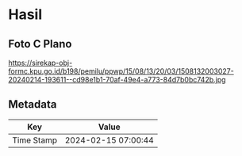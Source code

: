 # Hasil

## Foto C Plano

https://sirekap-obj-formc.kpu.go.id/b198/pemilu/ppwp/15/08/13/20/03/1508132003027-20240214-193611--cd98e1b1-70af-49e4-a773-84d7b0bc742b.jpg


## Metadata

| Key        | Value               |
| ---------- | ------------------- |
| Time Stamp | 2024-02-15 07:00:44 |



